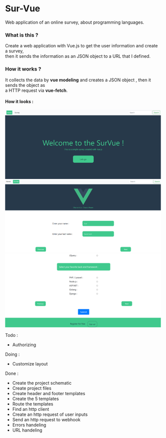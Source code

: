 # Sur-Vue
Web application of an online survey, about programming languages.<br />

### What is this ?
Create a web application with Vue.js to get the user information and create a survey, <br />
then it sends the information as an JSON object to a URL that I defined.

### How it works ?
It collects the data by <b>vue modeling</b> and creates a JSON object , then it sends the object as<br />
a HTTP request via <b>vue-fetch</b>.<br />

#### How it looks :
<img src="./Schema/Demo/Screenshot_1.png" width=800 /><br />
<img src="./Schema/Demo/Screenshot_2.png" width=800 /><br />
<img src="./Schema/Demo/Screenshot_3.png" width=800 /><br />

Todo :
<ul>
  <li>Authorizing</li>
</ul>

Doing :
<ul>
  <li>Customize layout</li>
</ul>

Done :
<ul>
  <li>Create the project schematic</li>
  <li>Create project files</li>
  <li>Create header and footer templates</li>
  <li>Create the 5 templates</li>
  <li>Route the templates</li>
  <li>Find an http client</li>
  <li>Create an http request of user inputs</li>
  <li>Send an http request to webhook</li>
  <li>Errors handeling</li>
  <li>URL handeling</li>
</ul>

